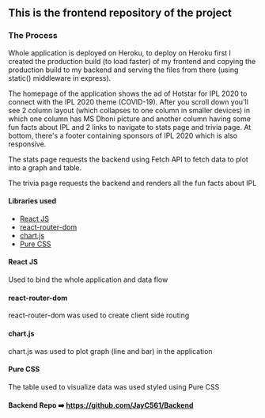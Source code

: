## This is the frontend repository of the project

### The Process
Whole application is deployed on Heroku, to deploy on Heroku first I created the production build (to load faster) of my frontend and copying the production build to my backend and serving the files from there (using static() middleware in express).

The homepage of the application shows the ad of Hotstar for IPL 2020 to connect with the IPL 2020 theme (COVID-19). After you scroll down you'll see 2 column layout (which collapses to one column in smaller devices) in which one column has MS Dhoni picture and another column having some fun facts about IPL and 2 links to navigate to stats page and trivia page. At bottom, there's a footer containing sponsors of IPL 2020 which is also responsive.

The stats page requests the backend using Fetch API to fetch data to plot into a graph and table.

The trivia page requests the backend and renders all the fun facts about IPL

#### Libraries used
- [React JS](https://create-react-app.dev/docs/getting-started/)
- [react-router-dom](https://www.npmjs.com/package/react-router-dom)
- [chart.js](https://www.npmjs.com/package/chart.js)
- [Pure CSS](https://purecss.io/)

#### React JS
Used to bind the whole application and data flow

#### react-router-dom
react-router-dom was used to create client side routing

#### chart.js
chart.js was used to plot graph (line and bar) in the application

#### Pure CSS
The table used to visualize data was used styled using Pure CSS

#### Backend Repo ➡️ https://github.com/JayC561/Backend
